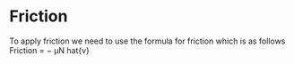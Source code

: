 # Friction

To apply friction we need to use the formula for friction which is as follows
Friction
= − µN hat{v}

